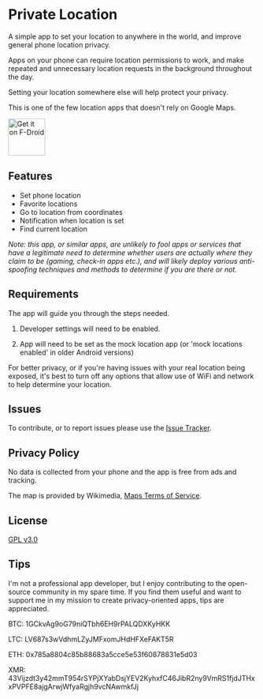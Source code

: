 # Private Location
A simple app to set your location to anywhere in the world, and improve general phone location privacy.

Apps on your phone can require location permissions to work, and make repeated and unnecessary location requests in the background throughout the day.

Setting your location somewhere else will help protect your privacy.

This is one of the few location apps that doesn't rely on Google Maps.

<a href="https://f-droid.org/en/packages/com.wesaphzt.privatelocation"><img src="https://f-droid.org/badge/get-it-on.png" alt="Get it on F-Droid" height="75"></a>

## Features
- Set phone location
- Favorite locations
- Go to location from coordinates
- Notification when location is set
- Find current location

*Note: this app, or similar apps, are unlikely to fool apps or services that have a legitimate need to determine whether users are actually where they claim to be (gaming, check-in apps etc.), and will likely deploy various anti-spoofing techniques and methods to determine if you are there or not.*

## Requirements
The app will guide you through the steps needed.

1. Developer settings will need to be enabled.

2. App will need to be set as the mock location app (or 'mock locations enabled' in older Android versions)

For better privacy, or if you're having issues with your real location being exposed, it's best to turn off any options that allow use of WiFi and network to help determine your location.

## Issues
To contribute, or to report issues please use the [Issue Tracker](https://github.com/wesaphzt/privatelocation/issues/).

## Privacy Policy
No data is collected from your phone and the app is free from ads and tracking.

The map is provided by Wikimedia, [Maps Terms of Service](https://foundation.wikimedia.org/wiki/Maps_Terms_of_Use/).

## License
[GPL v3.0](LICENSE)

## Tips
I'm not a professional app developer, but I enjoy contributing to the open-source community in my spare time.
If you find them useful and want to support me in my mission to create privacy-oriented apps, tips are appreciated.

BTC: 1GCkvAg9oG79niQTbh6EH9rPALQDXKyHKK

LTC: LV687s3wVdhmLZyJMFxomJHdHFXeFAKT5R

ETH: 0x785a8804c85b88683a5cce5e53f60878831e5d03

XMR: 43Vijzdt3y42mmT954rSYPjXYabDsjYEV2KyhxfC46JibR2ny9VmRS1fjdJTHxxPVPFE8ajgArwjWfyaRgjh9vcNAwmkfJj
